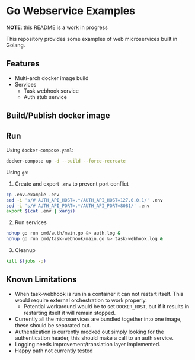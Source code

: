 # Go Webservice Examples
**NOTE**: this README is a work in progress

This repository provides some examples of web microservices built in Golang.

## Features
* Multi-arch docker image build
* Services
  * Task webhook service
  * Auth stub service

## Build/Publish docker image

## Run
Using `docker-compose.yaml`:

```bash
docker-compose up -d --build --force-recreate
```

Using `go`:

1. Create and export `.env` to prevent port conflict
```bash
cp .env.example .env
sed -i 's/# AUTH_API_HOST=.*/AUTH_API_HOST=127.0.0.1/' .env
sed -i 's/# AUTH_API_PORT=.*/AUTH_API_PORT=8081/' .env
export $(cat .env | xargs)
```

2. Run services
```bash
nohup go run cmd/auth/main.go &> auth.log &
nohup go run cmd/task-webhook/main.go &> task-webhook.log &
```

3. Cleanup
```bash
kill $(jobs -p)
```

## Known Limitations
* When task-webhook is run in a container it can not restart itself. This would require external orchestration to work properly.
  * Potential workaround would be to set `DOCKER_HOST`, but if it results in restarting itself it will remain stopped.
* Currently all the microservices are bundled together into one image, these should be separated out.
* Authentication is currently mocked out simply looking for the authentication header, this should make a call to an auth service.
* Logging needs improvement/translation layer implemented.
* Happy path not currently tested
